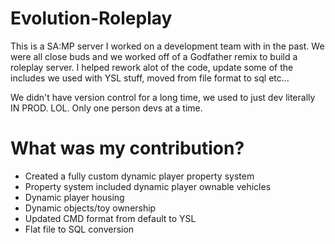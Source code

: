 # Evolution-Roleplay
This is a SA:MP server I worked on a development team with in the past. We were all close buds and we worked off of a Godfather remix to build a roleplay server. I helped rework alot of the code, update some of the includes we used with YSL stuff, moved from file format to sql etc...


We didn't have version control for a long time, we used to just dev literally IN PROD. LOL. Only one person devs at a time.

# What was my contribution?
* Created a fully custom dynamic player property system
* Property system included dynamic player ownable vehicles
* Dynamic player housing
* Dynamic objects/toy ownership
* Updated CMD format from default to YSL
* Flat file to SQL conversion
